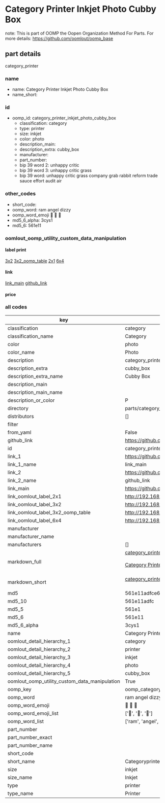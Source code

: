 # Category Printer Inkjet Photo Cubby Box  

note: This is part of OOMP the Oopen Organization Method For Parts. For more details: https://github.com/oomlout/oomp_base

##  part details



category_printer

### name
* name: Category Printer Inkjet Photo Cubby Box
* name_short: 
### id
* oomp_id: category_printer_inkjet_photo_cubby_box
  * classification: category
  * type: printer
  * size: inkjet
  * color: photo
  * description_main: 
  * description_extra: cubby_box
  * manufacturer: 
  * part_number: 
  * bip 39 word 2: unhappy critic
  * bip 39 word 3: unhappy critic grass
  * bip 39 word: unhappy critic grass company grab rabbit reform trade sauce effort audit air

### other_codes
* short_code: 
* oomp_word: ram angel dizzy
* oomp_word_emoji :ram: :angel: :dizzy:
* md5_6_alpha: 3cys1
* md5_6: 561e11






### oomlout_oomp_utility_custom_data_manipulation
#### label print
[3x2](http://192.168.1.245:1112/?label=oomp%203cys1)
[3x2_oomp_table](http://192.168.1.107:1112/?label=oomp%203cys1)
[2x1](http://192.168.1.242:1112/?label=oomp%203cys1)
[6x4](http://192.168.1.55:1112/?label=oomp%203cys1)    

#### link

[link_main](https://github.com/oomlout/oomlout_oomp_current_version_messy/tree/main/parts/category_printer_inkjet_photo_cubby_box) [github_link](https://github.com/oomlout/oomlout_oomp_part_src/tree/main/parts/category_printer_inkjet_photo_cubby_box)                             

#### price







### all codes 
| key | value |  
| --- | --- |  
| classification | category |  
| classification_name | Category |  
| color | photo |  
| color_name | Photo |  
| description | category_printer |  
| description_extra | cubby_box |  
| description_extra_name | Cubby Box |  
| description_main |  |  
| description_main_name |  |  
| description_or_color | P  |  
| directory | parts/category_printer_inkjet_photo_cubby_box |  
| distributors | [] |  
| filter |  |  
| from_yaml | False |  
| github_link | https://github.com/oomlout/oomlout_oomp_part_src/tree/main/parts/category_printer_inkjet_photo_cubby_box |  
| id | category_printer_inkjet_photo_cubby_box |  
| link_1 | https://github.com/oomlout/oomlout_oomp_current_version_messy/tree/main/parts/category_printer_inkjet_photo_cubby_box |  
| link_1_name | link_main |  
| link_2 | https://github.com/oomlout/oomlout_oomp_part_src/tree/main/parts/category_printer_inkjet_photo_cubby_box |  
| link_2_name | github_link |  
| link_main | https://github.com/oomlout/oomlout_oomp_current_version_messy/tree/main/parts/category_printer_inkjet_photo_cubby_box |  
| link_oomlout_label_2x1 | http://192.168.1.242:1112/?label=oomp%203cys1 |  
| link_oomlout_label_3x2 | http://192.168.1.245:1112/?label=oomp%203cys1 |  
| link_oomlout_label_3x2_oomp_table | http://192.168.1.107:1112/?label=oomp%203cys1 |  
| link_oomlout_label_6x4 | http://192.168.1.55:1112/?label=oomp%203cys1 |  
| manufacturer |  |  
| manufacturer_name |  |  
| manufacturers | [] |  
| markdown_full | [category_printer_inkjet_photo_cubby_box](https://github.com/oomlout/oomlout_oomp_current_version_messy/tree/main/parts/category_printer_inkjet_photo_cubby_box)<br>[](https://github.com/oomlout/oomlout_oomp_current_version_messy/tree/main/parts/category_printer_inkjet_photo_cubby_box)<br>[Category Printer Inkjet Photo Cubby Box](https://github.com/oomlout/oomlout_oomp_current_version_messy/tree/main/parts/category_printer_inkjet_photo_cubby_box)<br><br> |  
| markdown_short | [category_printer_inkjet_photo_cubby_box](https://github.com/oomlout/oomlout_oomp_current_version_messy/tree/main/parts/category_printer_inkjet_photo_cubby_box)<br><br> |  
| md5 | 561e11adfce6b68ac0b2a2e8cbccf76a |  
| md5_10 | 561e11adfc |  
| md5_5 | 561e1 |  
| md5_6 | 561e11 |  
| md5_6_alpha | 3cys1 |  
| name | Category Printer Inkjet Photo Cubby Box |  
| oomlout_detail_hierarchy_1 | category |  
| oomlout_detail_hierarchy_2 | printer |  
| oomlout_detail_hierarchy_3 | inkjet |  
| oomlout_detail_hierarchy_4 | photo |  
| oomlout_detail_hierarchy_5 | cubby_box |  
| oomlout_oomp_utility_custom_data_manipulation | True |  
| oomp_key | oomp_category_printer_inkjet_photo_cubby_box |  
| oomp_word | ram angel dizzy |  
| oomp_word_emoji | :ram: :angel: :dizzy: |  
| oomp_word_emoji_list | [':ram:', ':angel:', ':dizzy:'] |  
| oomp_word_list | ['ram', 'angel', 'dizzy'] |  
| part_number |  |  
| part_number_exact |  |  
| part_number_name |  |  
| short_code |  |  
| short_name | Categoryprinter |  
| size | inkjet |  
| size_name | Inkjet |  
| type | printer |  
| type_name | Printer |  
